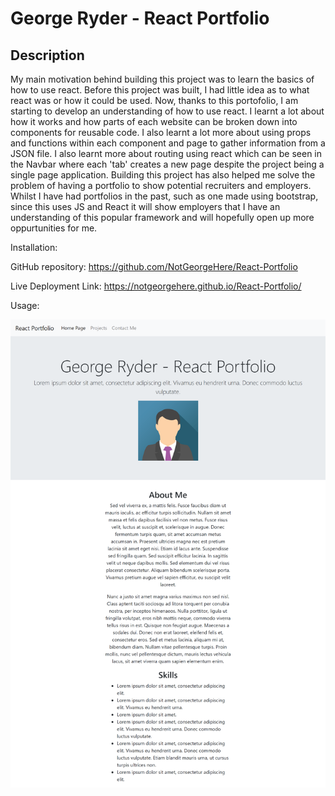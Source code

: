 # George Ryder - React Portfolio

## Description

My main motivation behind building this project was to learn the basics of how to use react. Before this project was built, I had little idea as to what react was or how it could be used. Now, thanks to this portofolio, I am starting to develop an understanding of how to use react. I learnt a lot about how it works and how parts of each website can be broken down into components for reusable code. I also learnt a lot more about using props and functions within each component and page to gather information from a JSON file. I also learnt more about routing using react which can be seen in the Navbar where each 'tab' creates a new page despite the project being a single page application. Building this project has also helped me solve the problem of having a portfolio to show potential recruiters and employers. Whilst I have had portfolios in the past, such as one made using bootstrap, since this uses JS and React it will show employers that I have an understanding of this popular framework and will hopefully open up more oppurtunities for me.

Installation:

GitHub repository: https://github.com/NotGeorgeHere/React-Portfolio

Live Deployment Link: https://notgeorgehere.github.io/React-Portfolio/

Usage:

![application](./src/images/screenshotREADME.png)